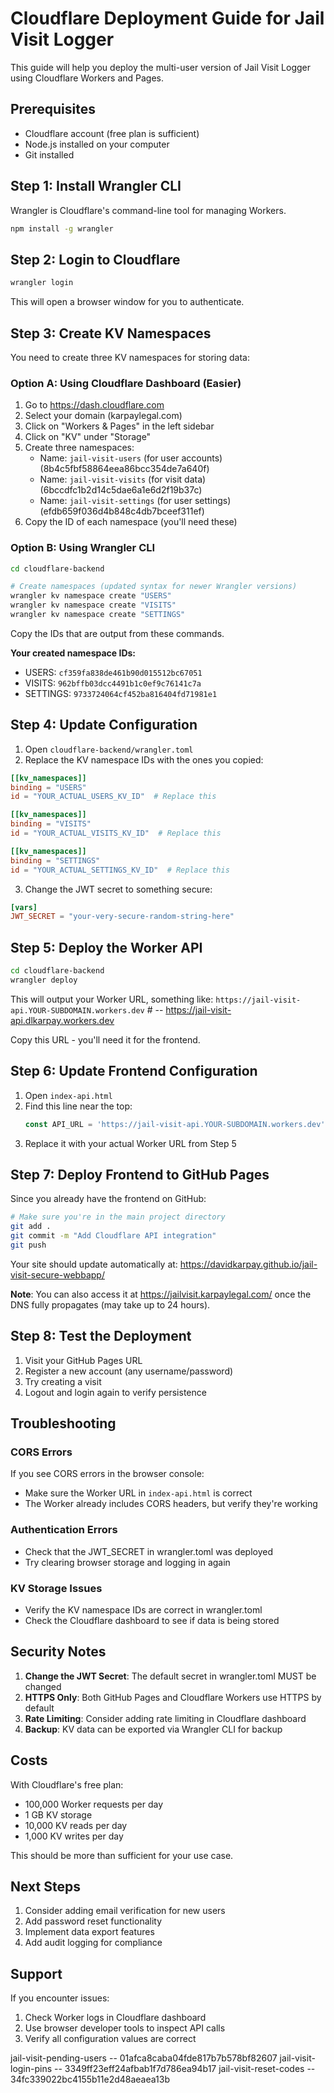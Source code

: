 # Cloudflare Deployment Guide for Jail Visit Logger

This guide will help you deploy the multi-user version of Jail Visit Logger using Cloudflare Workers and Pages.

## Prerequisites

- Cloudflare account (free plan is sufficient)
- Node.js installed on your computer
- Git installed

## Step 1: Install Wrangler CLI

Wrangler is Cloudflare's command-line tool for managing Workers.

```bash
npm install -g wrangler
```

## Step 2: Login to Cloudflare

```bash
wrangler login
```

This will open a browser window for you to authenticate.

## Step 3: Create KV Namespaces

You need to create three KV namespaces for storing data:

### Option A: Using Cloudflare Dashboard (Easier)

1. Go to https://dash.cloudflare.com
2. Select your domain (karpaylegal.com)
3. Click on "Workers & Pages" in the left sidebar
4. Click on "KV" under "Storage"
5. Create three namespaces:
   - Name: `jail-visit-users` (for user accounts) (8b4c5fbf58864eea86bcc354de7a640f)
   - Name: `jail-visit-visits` (for visit data) (6bccdfc1b2d14c5dae6a1e6d2f19b37c)
   - Name: `jail-visit-settings` (for user settings) (efdb659f036d4b848c4db7bceef311ef)
6. Copy the ID of each namespace (you'll need these)

### Option B: Using Wrangler CLI

```bash
cd cloudflare-backend

# Create namespaces (updated syntax for newer Wrangler versions)
wrangler kv namespace create "USERS"
wrangler kv namespace create "VISITS"
wrangler kv namespace create "SETTINGS"
```

Copy the IDs that are output from these commands.

**Your created namespace IDs:**
- USERS: `cf359fa838de461b90d015512bc67051`
- VISITS: `962bffb03dcc4491b1c0ef9c76141c7a`
- SETTINGS: `9733724064cf452ba816404fd71981e1`

## Step 4: Update Configuration

1. Open `cloudflare-backend/wrangler.toml`
2. Replace the KV namespace IDs with the ones you copied:

```toml
[[kv_namespaces]]
binding = "USERS"
id = "YOUR_ACTUAL_USERS_KV_ID"  # Replace this

[[kv_namespaces]]
binding = "VISITS"
id = "YOUR_ACTUAL_VISITS_KV_ID"  # Replace this

[[kv_namespaces]]
binding = "SETTINGS"
id = "YOUR_ACTUAL_SETTINGS_KV_ID"  # Replace this
```

3. Change the JWT secret to something secure:

```toml
[vars]
JWT_SECRET = "your-very-secure-random-string-here"
```

## Step 5: Deploy the Worker API

```bash
cd cloudflare-backend
wrangler deploy
```

This will output your Worker URL, something like:
`https://jail-visit-api.YOUR-SUBDOMAIN.workers.dev` # -- https://jail-visit-api.dlkarpay.workers.dev

Copy this URL - you'll need it for the frontend.

## Step 6: Update Frontend Configuration

1. Open `index-api.html`
2. Find this line near the top:
   ```javascript
   const API_URL = 'https://jail-visit-api.YOUR-SUBDOMAIN.workers.dev'; // UPDATE THIS
   ```
3. Replace it with your actual Worker URL from Step 5

## Step 7: Deploy Frontend to GitHub Pages

Since you already have the frontend on GitHub:

```bash
# Make sure you're in the main project directory
git add .
git commit -m "Add Cloudflare API integration"
git push
```

Your site should update automatically at:
https://davidkarpay.github.io/jail-visit-secure-webbapp/

**Note**: You can also access it at https://jailvisit.karpaylegal.com/ once the DNS fully propagates (may take up to 24 hours).

## Step 8: Test the Deployment

1. Visit your GitHub Pages URL
2. Register a new account (any username/password)
3. Try creating a visit
4. Logout and login again to verify persistence

## Troubleshooting

### CORS Errors
If you see CORS errors in the browser console:
- Make sure the Worker URL in `index-api.html` is correct
- The Worker already includes CORS headers, but verify they're working

### Authentication Errors
- Check that the JWT_SECRET in wrangler.toml was deployed
- Try clearing browser storage and logging in again

### KV Storage Issues
- Verify the KV namespace IDs are correct in wrangler.toml
- Check the Cloudflare dashboard to see if data is being stored

## Security Notes

1. **Change the JWT Secret**: The default secret in wrangler.toml MUST be changed
2. **HTTPS Only**: Both GitHub Pages and Cloudflare Workers use HTTPS by default
3. **Rate Limiting**: Consider adding rate limiting in Cloudflare dashboard
4. **Backup**: KV data can be exported via Wrangler CLI for backup

## Costs

With Cloudflare's free plan:
- 100,000 Worker requests per day
- 1 GB KV storage
- 10,000 KV reads per day
- 1,000 KV writes per day

This should be more than sufficient for your use case.

## Next Steps

1. Consider adding email verification for new users
2. Add password reset functionality
3. Implement data export features
4. Add audit logging for compliance

## Support

If you encounter issues:
1. Check Worker logs in Cloudflare dashboard
2. Use browser developer tools to inspect API calls
3. Verify all configuration values are correct

jail-visit-pending-users -- 01afca8caba04fde817b7b578bf82607
jail-visit-login-pins -- 3349ff23eff24afbab1f7d786ea94b17
jail-visit-reset-codes -- 34fc339022bc4155b11e2d48aeaea13b